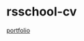 # rsschool-cv
[portfolio](https://rolling-scopes-school.github.io/nixinstitoris-JSFEPRESCHOOL/portfolio/)
